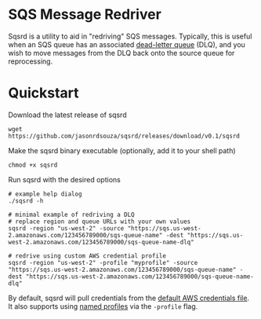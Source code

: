# SQS Message Redriver
Sqsrd is a utility to aid in "redriving" SQS messages. Typically, this is useful when an SQS queue has an associated [dead-letter queue](https://docs.aws.amazon.com/AWSSimpleQueueService/latest/SQSDeveloperGuide/sqs-dead-letter-queues.html) (DLQ), and you wish to move messages from the DLQ back onto the source queue for reprocessing.

# Quickstart
Download the latest release of sqsrd
```
wget https://github.com/jasonrdsouza/sqsrd/releases/download/v0.1/sqsrd
```

Make the sqsrd binary executable (optionally, add it to your shell path)
```
chmod +x sqsrd
```

Run sqsrd with the desired options
```
# example help dialog
./sqsrd -h

# minimal example of redriving a DLQ
# replace region and queue URLs with your own values
sqsrd -region "us-west-2" -source "https://sqs.us-west-2.amazonaws.com/123456789000/sqs-queue-name" -dest "https://sqs.us-west-2.amazonaws.com/123456789000/sqs-queue-name-dlq"

# redrive using custom AWS credential profile
sqsrd -region "us-west-2" -profile "myprofile" -source "https://sqs.us-west-2.amazonaws.com/123456789000/sqs-queue-name" -dest "https://sqs.us-west-2.amazonaws.com/123456789000/sqs-queue-name-dlq"
```

By default, sqsrd will pull credentials from the [default AWS credentials file](https://docs.aws.amazon.com/cli/latest/userguide/cli-configure-files.html). It also supports using [named profiles](https://docs.aws.amazon.com/cli/latest/userguide/cli-configure-profiles.html) via the `-profile` flag.
